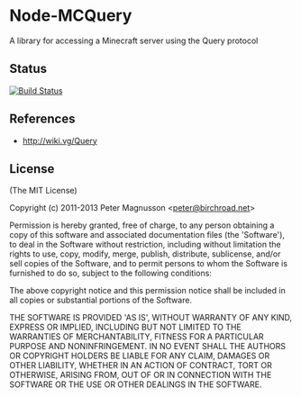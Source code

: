 # Node-MCQuery
A library for accessing a Minecraft server using the Query protocol

## Status
[![Build Status](https://travis-ci.org/kmpm/node-mcquery.svg?branch=master)](https://travis-ci.org/kmpm/node-mcquery)

## References ##
* http://wiki.vg/Query



## License 

(The MIT License)

Copyright (c) 2011-2013 Peter Magnusson &lt;peter@birchroad.net&gt;

Permission is hereby granted, free of charge, to any person obtaining
a copy of this software and associated documentation files (the
'Software'), to deal in the Software without restriction, including
without limitation the rights to use, copy, modify, merge, publish,
distribute, sublicense, and/or sell copies of the Software, and to
permit persons to whom the Software is furnished to do so, subject to
the following conditions:

The above copyright notice and this permission notice shall be
included in all copies or substantial portions of the Software.

THE SOFTWARE IS PROVIDED 'AS IS', WITHOUT WARRANTY OF ANY KIND,
EXPRESS OR IMPLIED, INCLUDING BUT NOT LIMITED TO THE WARRANTIES OF
MERCHANTABILITY, FITNESS FOR A PARTICULAR PURPOSE AND NONINFRINGEMENT.
IN NO EVENT SHALL THE AUTHORS OR COPYRIGHT HOLDERS BE LIABLE FOR ANY
CLAIM, DAMAGES OR OTHER LIABILITY, WHETHER IN AN ACTION OF CONTRACT,
TORT OR OTHERWISE, ARISING FROM, OUT OF OR IN CONNECTION WITH THE
SOFTWARE OR THE USE OR OTHER DEALINGS IN THE SOFTWARE.
